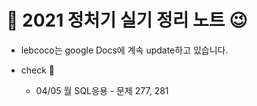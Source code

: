 # :notebook_with_decorative_cover: 2021 정처기 실기 정리 노트 :wink:

* lebcoco는 google Docs에 계속 update하고 있습니다.







* check :eyes:
  * 04/05 월 SQL응용 - 문제 277, 281